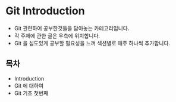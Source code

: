 # Git Introduction

* Git 관련하여 공부한것들을 담아놓는 카테고리입니다.  
* 각 주제에 관한 글은 우측에 위치합니다.
* Git 을 심도있게 공부할 필요성을 느껴 섹션별로 매주 하나씩 추가합니다.


## 목차
* Introduction
* Git 에 대하여
* Git 기초 첫번째
